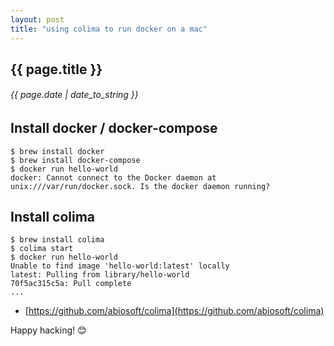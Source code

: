 ```yaml
---
layout: post
title: "using colima to run docker on a mac"
---
```


## {{ page.title }}

###### {{ page.date | date_to_string }}

## Install docker / docker-compose

    $ brew install docker
    $ brew install docker-compose
    $ docker run hello-world
    docker: Cannot connect to the Docker daemon at unix:///var/run/docker.sock. Is the docker daemon running?

## Install colima

    $ brew install colima
    $ colima start
    $ docker run hello-world
    Unable to find image 'hello-world:latest' locally
    latest: Pulling from library/hello-world
    70f5ac315c5a: Pull complete
    ...

- [https://github.com/abiosoft/colima](https://github.com/abiosoft/colima)

Happy hacking! &#128522;
